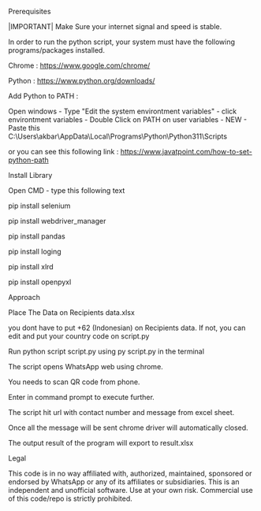 Prerequisites

|IMPORTANT| Make Sure your internet signal and speed is stable. 

In order to run the python script, your system must have the following programs/packages installed.

Chrome : https://www.google.com/chrome/

Python : https://www.python.org/downloads/

Add Python to PATH : 

Open windows - Type "Edit the system environtment variables" - click environtment variables - Double Click on PATH on user variables - NEW - Paste this C:\Users\akbar\AppData\Local\Programs\Python\Python311\Scripts

or you can see this following link : https://www.javatpoint.com/how-to-set-python-path

Install Library

Open CMD - type this following text

pip install selenium

pip install webdriver_manager

pip install pandas

pip install loging

pip install xlrd

pip install openpyxl


Approach

Place The Data on Recipients data.xlsx

you dont have to put +62 (Indonesian) on Recipients data. If not, you can edit and put your country code on script.py

Run python script script.py using py script.py in the terminal

The script opens WhatsApp web using chrome.

You needs to scan QR code from phone.

Enter in command prompt to execute further.

The script hit url with contact number and message from excel sheet.

Once all the message will be sent chrome driver will automatically closed.

The output result of the program will export to result.xlsx

Legal

This code is in no way affiliated with, authorized, maintained, sponsored or endorsed by WhatsApp or any of its affiliates or subsidiaries. This is an independent and unofficial software. Use at your own risk. Commercial use of this code/repo is strictly prohibited.
